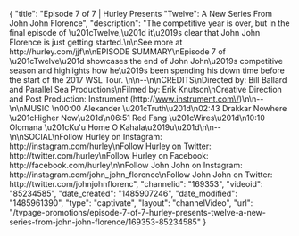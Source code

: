 {
    "title": "Episode 7 of 7 | Hurley Presents \"Twelve\": A New Series From John John Florence",
    "description": "The competitive year is over, but in the final episode of \u201cTwelve,\u201d it\u2019s clear that John John Florence is just getting started.\n\nSee more at http:\/\/hurley.com\/jjf\n\nEPISODE SUMMARY\nEpisode 7 of \u201cTwelve\u201d showcases the end of John John\u2019s competitive season and highlights how he\u2019s been spending his down time before the start of the 2017 WSL Tour. \n\n--\n\nCREDITS\nDirected by: Bill Ballard and Parallel Sea Productions\nFilmed by: Erik Knutson\nCreative Direction and Post Production: Instrument (http:\/\/www.instrument.com\/)\n\n--\n\nMUSIC \n00:00 Alexander \u201cTruth\u201d\n02:43 Drakkar Nowhere \u201cHigher Now\u201d\n06:51 Red Fang \u201cWires\u201d\n10:10 Olomana \u201cKu'u Home O Kahala\u2019u\u201d\n\n--\n\nSOCIAL\nFollow Hurley on Instagram: http:\/\/instagram.com\/hurley\nFollow Hurley on Twitter: http:\/\/twitter.com\/hurley\nFollow Hurley on Facebook: http:\/\/facebook.com\/hurley\n\nFollow John John on Instagram: http:\/\/instagram.com\/john_john_florence\nFollow John John on Twitter: http:\/\/twitter.com\/johnjohnflorenc",
    "channelid": "169353",
    "videoid": "85234585",
    "date_created": "1485907246",
    "date_modified": "1485961390",
    "type": "captivate",
    "layout": "channelVideo",
    "url": "\/tvpage-promotions\/episode-7-of-7-hurley-presents-twelve-a-new-series-from-john-john-florence\/169353-85234585"
}